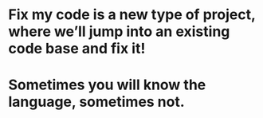 # Fix my code is a new type of project, where we’ll jump into an existing code base and fix it!
# Sometimes you will know the language, sometimes not.